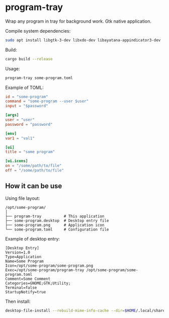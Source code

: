 # program-tray
Wrap any program in tray for background work. Gtk native application.

Compile system dependencies:
```bash
sudo apt install libgtk-3-dev libxdo-dev libayatana-appindicator3-dev
```

Build:
```bash
cargo build --release
```

Usage:
```bash
program-tray some-program.toml
```

Example of TOML:
```toml
id = "some-program"
command = "some-program --user $user"
input = "$password"

[args]
user = "user"
password = "password"

[env]
var1 = "val1"

[ui]
title = "some program"

[ui.icons]
on = "/some/path/to/file"
off = "/some/path/to/file"
```

## How it can be use

Using file layout:
```
/opt/some-program/
│
├── program-tray          # This application
├── some-program.desktop  # Desktop entry file
├── some-program.png      # Application icon
└── some-program.toml     # Configuration file
```
Example of desktop entry:
```
[Desktop Entry]
Version=1.0
Type=Application
Name=Some Program
Icon=/opt/some-program/some-program.png
Exec=/opt/some-program/program-tray /opt/some-program/some-program.toml
Comment=Some Comment
Categories=GNOME;GTK;Utility;
Terminal=false
StartupNotify=true
```
Then install:
```bash
desktop-file-install --rebuild-mime-info-cache --dir=$HOME/.local/share/applications /opt/some-program/some-program.desktop
```